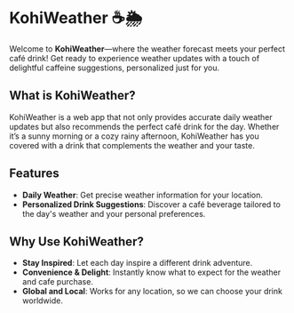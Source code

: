 # KohiWeather ☕🌦️

Welcome to **KohiWeather**—where the weather forecast meets your perfect café drink! Get ready to experience weather updates with a touch of delightful caffeine suggestions, personalized just for you.

## What is KohiWeather?
KohiWeather is a web app that not only provides accurate daily weather updates but also recommends the perfect café drink for the day. Whether it’s a sunny morning or a cozy rainy afternoon, KohiWeather has you covered with a drink that complements the weather and your taste.

## Features
- **Daily Weather**: Get precise weather information for your location.
- **Personalized Drink Suggestions**: Discover a café beverage tailored to the day's weather and your personal preferences.

## Why Use KohiWeather?
- **Stay Inspired**: Let each day inspire a different drink adventure.
- **Convenience & Delight**: Instantly know what to expect for the weather and cafe purchase.
- **Global and Local**: Works for any location, so we can choose your drink worldwide.